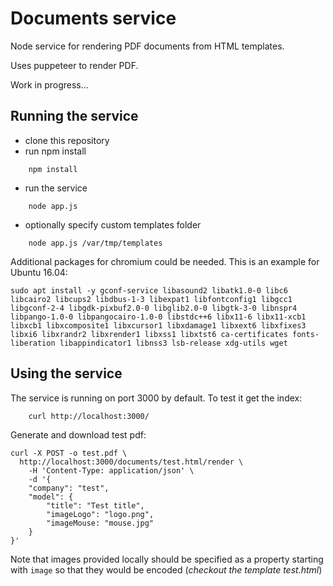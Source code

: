 # Documents service
Node service for rendering PDF documents from HTML templates.

Uses puppeteer to render PDF.

Work in progress...

## Running the service
* clone this repository
* run npm install
```
    npm install
```
* run the service
```
    node app.js
```
* optionally specify custom templates folder
```
    node app.js /var/tmp/templates
``` 
Additional packages for chromium could be needed. This is an example for Ubuntu 16.04:
```
sudo apt install -y gconf-service libasound2 libatk1.0-0 libc6 libcairo2 libcups2 libdbus-1-3 libexpat1 libfontconfig1 libgcc1 libgconf-2-4 libgdk-pixbuf2.0-0 libglib2.0-0 libgtk-3-0 libnspr4 libpango-1.0-0 libpangocairo-1.0-0 libstdc++6 libx11-6 libx11-xcb1 libxcb1 libxcomposite1 libxcursor1 libxdamage1 libxext6 libxfixes3 libxi6 libxrandr2 libxrender1 libxss1 libxtst6 ca-certificates fonts-liberation libappindicator1 libnss3 lsb-release xdg-utils wget
```

## Using the service
The service is running on port 3000 by default. To test it get the index:
```
    curl http://localhost:3000/
``` 

Generate and download test pdf:
```
curl -X POST -o test.pdf \
  http://localhost:3000/documents/test.html/render \
    -H 'Content-Type: application/json' \
    -d '{
	"company": "test",
	"model": {
		"title": "Test title",
		"imageLogo": "logo.png",
		"imageMouse: "mouse.jpg"
	}
}'
```

Note that images provided locally should be specified as a property starting with `image` so that they would be encoded (_checkout the template test.html_)
 